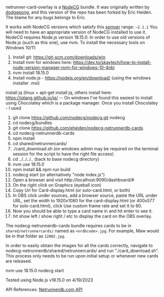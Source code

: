 netrunner-card-overlay is a [NodeCG](http://github.com/nodecg/nodecg) bundle.
It was originally written by [dodgepong](https://github.com/dodgepong/nodecg-netrunnerdb-cards), and this version of the repo has been forked by Eric Heiden. The blame for any bugs belongs to Eric.

It works with NodeCG versions which satisfy this [semver](https://docs.npmjs.com/getting-started/semantic-versioning) range: `~2.1.1`
You will need to have an appropriate version of NodeCG installed to use it.
NodeCG requires Node.js version 18.15.0. In order to use old versions of Node.js (such as this one), use nvm.
To install the necessary tools on Windows 10/11:
1. Install git: https://git-scm.com/downloads/win
2. Install nvm for windows here: https://dev.to/skaytech/how-to-install-node-version-manager-nvm-for-windows-10-4nbi
3. nvm install 18.15.0
4. Install node.js - https://nodejs.org/en/download/ (using the windows installer .msi)

install jq (linux = apt-get install jq, others install here: https://jqlang.github.io/jq/
-- On windows I've found this easiest to install using Chocolatey which is a package manager. Once you install Chocolatey - I used

1. git clone https://github.com/nodecg/nodecg.git nodecg
2. cd nodecg/bundles
3. git clone https://github.com/eheiden/nodecg-netrunnerdb-cards
4. cd nodecg-netrunnerdb-cards
5. npm install
6. cd shared/netrunnercards/
7. ./card_download.sh (on windows admin may be required on the terminal session for the script to have the right file access)
8. cd ../../../.. (back to base nodecg directory)
9. nvm use 18.15.0
10. npm install && npm run build
11. nodecg start (or alternatively "node index.js")
12. Open a browser and visit http://localhost:9090/dashboard/#
13. On the right click on Graphics (eyeball icon)
14. Copy Url for Card-display.html (or solo-card.html, or both)
15. In OBS click under sources, add a browser source, paste the URL under URL, set the width to 1920x1080 for the card-display.html (or 400x577 for solo-card.html), click Use custom frame rate and set it to 60.
16. Now you should be able to type a card name in and hit enter to see it.
17. hit show left / show right / etc to display the card on the OBS overlay.

The nodecg-netrunnerdb-cards bundle requires cards to be in `shared/netrunnercards/` named as `<nrdbcode>.jpg`. For example, Maw would be in that folder as `12002.jpg`.

In order to easily obtain the images for all the cards correctly, navigate to nodecg-netrunnerdb/shared/netrunnercards/ and run "./card_download.sh". This process only needs to be run upon initial setup or whenever new cards are released.

nvm use 18.15.0
nodecg start

Tested using Node.js v18.15.0 on 4/19/2023

API References:
[Netrunnerdb.com API](https://netrunnerdb.com/api/doc)

